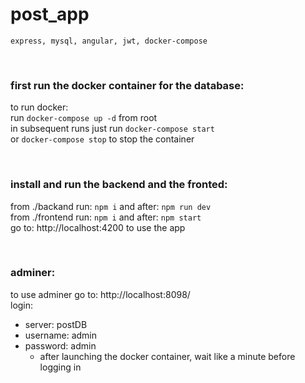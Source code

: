 # post_app
    express, mysql, angular, jwt, docker-compose


</br >

### first run the docker container for the database:
to run docker: </br >
run `docker-compose up -d` from root </br >
in subsequent runs just run `docker-compose start` </br >
or `docker-compose stop` to stop the container </br >

</br >

### install and run the backend and the fronted:
from ./backand  run: `npm i` and after: `npm run dev` </br >
from ./frontend run: `npm i` and after: `npm start` </br >
go to: http://localhost:4200 to use the app </br >

</br >


### adminer:
to use adminer go to: http://localhost:8098/ </br >
login: </br >
- server: postDB
- username: admin
- password: admin
  - after launching the docker container, wait like a minute before logging in

